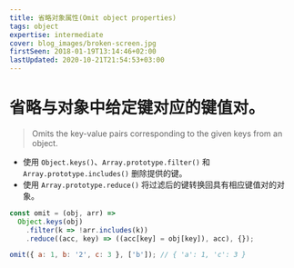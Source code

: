 ```yaml
---
title: 省略对象属性(Omit object properties)
tags: object
expertise: intermediate
cover: blog_images/broken-screen.jpg
firstSeen: 2018-01-19T13:14:46+02:00
lastUpdated: 2020-10-21T21:54:53+03:00
---
```


# 省略与对象中给定键对应的键值对。
> Omits the key-value pairs corresponding to the given keys from an object.

- 使用 `Object.keys()`、`Array.prototype.filter()` 和 `Array.prototype.includes()` 删除提供的键。
- 使用 `Array.prototype.reduce()` 将过滤后的键转换回具有相应键值对的对象。

```js
const omit = (obj, arr) =>
  Object.keys(obj)
    .filter(k => !arr.includes(k))
    .reduce((acc, key) => ((acc[key] = obj[key]), acc), {});
```

```js
omit({ a: 1, b: '2', c: 3 }, ['b']); // { 'a': 1, 'c': 3 }
```
